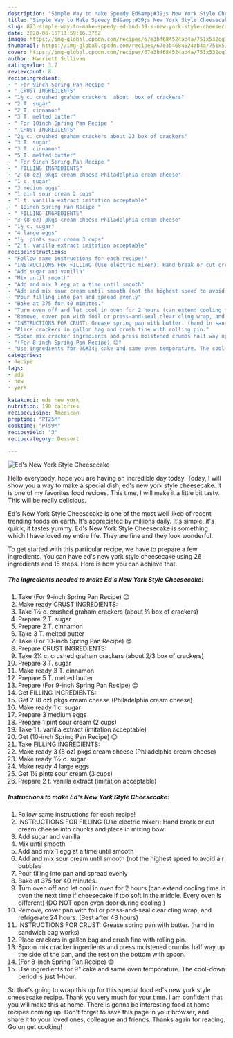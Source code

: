 ```yaml
---
description: "Simple Way to Make Speedy Ed&amp;#39;s New York Style Cheesecake"
title: "Simple Way to Make Speedy Ed&amp;#39;s New York Style Cheesecake"
slug: 873-simple-way-to-make-speedy-ed-and-39-s-new-york-style-cheesecake
date: 2020-06-15T11:59:16.376Z
image: https://img-global.cpcdn.com/recipes/67e3b4684524ab4a/751x532cq70/eds-new-york-style-cheesecake-recipe-main-photo.jpg
thumbnail: https://img-global.cpcdn.com/recipes/67e3b4684524ab4a/751x532cq70/eds-new-york-style-cheesecake-recipe-main-photo.jpg
cover: https://img-global.cpcdn.com/recipes/67e3b4684524ab4a/751x532cq70/eds-new-york-style-cheesecake-recipe-main-photo.jpg
author: Harriett Sullivan
ratingvalue: 3.7
reviewcount: 8
recipeingredient:
- " For 9inch Spring Pan Recipe "
- " CRUST INGREDIENTS"
- "1½ c. crushed graham crackers  about  box of crackers"
- "2 T. sugar"
- "2 T. cinnamon"
- "3 T. melted butter"
- " For 10inch Spring Pan Recipe "
- " CRUST INGREDIENTS"
- "2¼ c. crushed graham crackers about 23 box of crackers"
- "3 T. sugar"
- "3 T. cinnamon"
- "5 T. melted butter"
- " For 9inch Spring Pan Recipe "
- " FILLING INGREDIENTS"
- "2 (8 oz) pkgs cream cheese Philadelphia cream cheese"
- "1 c. sugar"
- "3 medium eggs"
- "1 pint sour cream 2 cups"
- "1 t. vanilla extract imitation acceptable"
- " 10inch Spring Pan Recipe "
- " FILLING INGREDIENTS"
- "3 (8 oz) pkgs cream cheese Philadelphia cream cheese"
- "1½ c. sugar"
- "4 large eggs"
- "1½  pints sour cream 3 cups"
- "2 t. vanilla extract imitation acceptable"
recipeinstructions:
- "Follow same instructions for each recipe!"
- "INSTRUCTIONS FOR FILLING (Use electric mixer): Hand break or cut cream cheese into chunks and place in mixing bowl"
- "Add sugar and vanilla"
- "Mix until smooth"
- "Add and mix 1 egg at a time until smooth"
- "Add and mix sour cream until smooth (not the highest speed to avoid air bubbles"
- "Pour filling into pan and spread evenly"
- "Bake at 375 for 40 minutes."
- "Turn oven off and let cool in oven for 2 hours (can extend cooling time in oven the next time if cheesecake if too soft in the middle. Every oven is different) (DO NOT open oven door during cooling.)"
- "Remove, cover pan with foil or press-and-seal clear cling wrap, and refrigerate 24 hours. (Best after 48 hours)"
- "INSTRUCTIONS FOR CRUST: Grease spring pan with butter. (hand in sandwich bag works)"
- "Place crackers in gallon bag and crush fine with rolling pin."
- "Spoon mix cracker ingredients and press moistened crumbs half way up the side of the pan, and the rest on the bottom with spoon."
- "(For 8-inch Spring Pan Recipe) 😊"
- "Use ingredients for 9&#34; cake and same oven temporature. The cool-down period is just 1-hour."
categories:
- Recipe
tags:
- eds
- new
- york

katakunci: eds new york 
nutrition: 190 calories
recipecuisine: American
preptime: "PT25M"
cooktime: "PT59M"
recipeyield: "3"
recipecategory: Dessert

---
```



![Ed&#39;s New York Style Cheesecake](https://img-global.cpcdn.com/recipes/67e3b4684524ab4a/751x532cq70/eds-new-york-style-cheesecake-recipe-main-photo.jpg)

Hello everybody, hope you are having an incredible day today. Today, I will show you a way to make a special dish, ed&#39;s new york style cheesecake. It is one of my favorites food recipes. This time, I will make it a little bit tasty. This will be really delicious.

Ed&#39;s New York Style Cheesecake is one of the most well liked of recent trending foods on earth. It's appreciated by millions daily. It's simple, it's quick, it tastes yummy. Ed&#39;s New York Style Cheesecake is something which I have loved my entire life. They are fine and they look wonderful.




To get started with this particular recipe, we have to prepare a few ingredients. You can have ed&#39;s new york style cheesecake using 26 ingredients and 15 steps. Here is how you can achieve that.

<!--inarticleads1-->

##### The ingredients needed to make Ed&#39;s New York Style Cheesecake:

1. Take  (For 9-inch Spring Pan Recipe) 😊
1. Make ready  CRUST INGREDIENTS:
1. Take 1½ c. crushed graham crackers  (about ⅓ box of crackers)
1. Prepare 2 T. sugar
1. Prepare 2 T. cinnamon
1. Take 3 T. melted butter
1. Take  (For 10-inch Spring Pan Recipe) 😊
1. Prepare  CRUST INGREDIENTS:
1. Take 2¼ c. crushed graham crackers (about 2/3 box of crackers)
1. Prepare 3 T. sugar
1. Make ready 3 T. cinnamon
1. Prepare 5 T. melted butter
1. Prepare  (For 9-inch Spring Pan Recipe) 😊
1. Get  FILLING INGREDIENTS:
1. Get 2 (8 oz) pkgs cream cheese (Philadelphia cream cheese)
1. Make ready 1 c. sugar
1. Prepare 3 medium eggs
1. Prepare 1 pint sour cream (2 cups)
1. Take 1 t. vanilla extract (imitation acceptable)
1. Get  (10-inch Spring Pan Recipe) 😊
1. Take  FILLING INGREDIENTS:
1. Make ready 3 (8 oz) pkgs cream cheese (Philadelphia cream cheese)
1. Make ready 1½ c. sugar
1. Make ready 4 large eggs
1. Get 1½  pints sour cream (3 cups)
1. Prepare 2 t. vanilla extract (imitation acceptable)




<!--inarticleads2-->

##### Instructions to make Ed&#39;s New York Style Cheesecake:

1. Follow same instructions for each recipe!
1. INSTRUCTIONS FOR FILLING (Use electric mixer): Hand break or cut cream cheese into chunks and place in mixing bowl
1. Add sugar and vanilla
1. Mix until smooth
1. Add and mix 1 egg at a time until smooth
1. Add and mix sour cream until smooth (not the highest speed to avoid air bubbles
1. Pour filling into pan and spread evenly
1. Bake at 375 for 40 minutes.
1. Turn oven off and let cool in oven for 2 hours (can extend cooling time in oven the next time if cheesecake if too soft in the middle. Every oven is different) (DO NOT open oven door during cooling.)
1. Remove, cover pan with foil or press-and-seal clear cling wrap, and refrigerate 24 hours. (Best after 48 hours)
1. INSTRUCTIONS FOR CRUST: Grease spring pan with butter. (hand in sandwich bag works)
1. Place crackers in gallon bag and crush fine with rolling pin.
1. Spoon mix cracker ingredients and press moistened crumbs half way up the side of the pan, and the rest on the bottom with spoon.
1. (For 8-inch Spring Pan Recipe) 😊
1. Use ingredients for 9&#34; cake and same oven temporature. The cool-down period is just 1-hour.




So that's going to wrap this up for this special food ed&#39;s new york style cheesecake recipe. Thank you very much for your time. I am confident that you will make this at home. There is gonna be interesting food at home recipes coming up. Don't forget to save this page in your browser, and share it to your loved ones, colleague and friends. Thanks again for reading. Go on get cooking!
